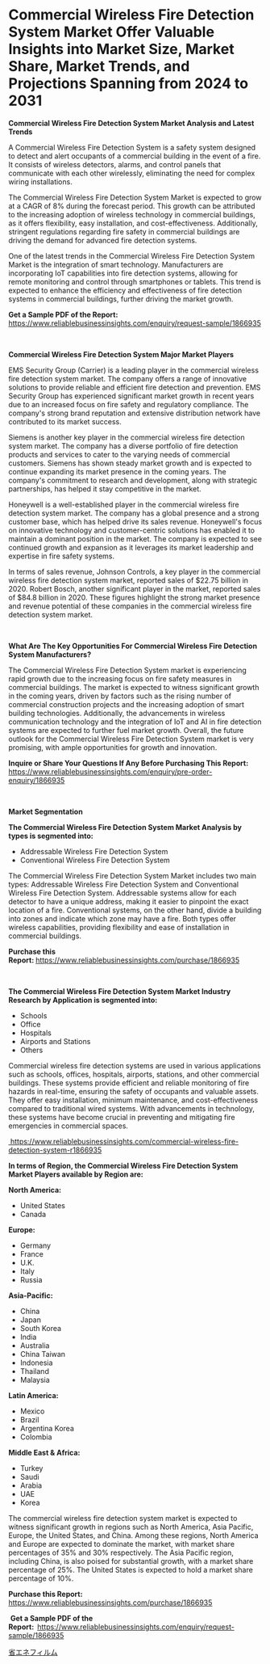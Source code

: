 <p><h1>Commercial Wireless Fire Detection System Market Offer Valuable Insights into Market Size, Market Share, Market Trends, and Projections Spanning from 2024 to 2031</h1></p><p><strong>Commercial Wireless Fire Detection System Market Analysis and Latest Trends</strong></p>
<p><p>A Commercial Wireless Fire Detection System is a safety system designed to detect and alert occupants of a commercial building in the event of a fire. It consists of wireless detectors, alarms, and control panels that communicate with each other wirelessly, eliminating the need for complex wiring installations.</p><p>The Commercial Wireless Fire Detection System Market is expected to grow at a CAGR of 8% during the forecast period. This growth can be attributed to the increasing adoption of wireless technology in commercial buildings, as it offers flexibility, easy installation, and cost-effectiveness. Additionally, stringent regulations regarding fire safety in commercial buildings are driving the demand for advanced fire detection systems.</p><p>One of the latest trends in the Commercial Wireless Fire Detection System Market is the integration of smart technology. Manufacturers are incorporating IoT capabilities into fire detection systems, allowing for remote monitoring and control through smartphones or tablets. This trend is expected to enhance the efficiency and effectiveness of fire detection systems in commercial buildings, further driving the market growth.</p></p>
<p><strong>Get a Sample PDF of the Report:&nbsp;</strong> <a href="https://www.reliablebusinessinsights.com/enquiry/request-sample/1866935">https://www.reliablebusinessinsights.com/enquiry/request-sample/1866935</a></p>
<p>&nbsp;</p>
<p><strong>Commercial Wireless Fire Detection System Major Market Players</strong></p>
<p><p>EMS Security Group (Carrier) is a leading player in the commercial wireless fire detection system market. The company offers a range of innovative solutions to provide reliable and efficient fire detection and prevention. EMS Security Group has experienced significant market growth in recent years due to an increased focus on fire safety and regulatory compliance. The company's strong brand reputation and extensive distribution network have contributed to its market success.</p><p>Siemens is another key player in the commercial wireless fire detection system market. The company has a diverse portfolio of fire detection products and services to cater to the varying needs of commercial customers. Siemens has shown steady market growth and is expected to continue expanding its market presence in the coming years. The company's commitment to research and development, along with strategic partnerships, has helped it stay competitive in the market.</p><p>Honeywell is a well-established player in the commercial wireless fire detection system market. The company has a global presence and a strong customer base, which has helped drive its sales revenue. Honeywell's focus on innovative technology and customer-centric solutions has enabled it to maintain a dominant position in the market. The company is expected to see continued growth and expansion as it leverages its market leadership and expertise in fire safety systems.</p><p>In terms of sales revenue, Johnson Controls, a key player in the commercial wireless fire detection system market, reported sales of $22.75 billion in 2020. Robert Bosch, another significant player in the market, reported sales of $84.8 billion in 2020. These figures highlight the strong market presence and revenue potential of these companies in the commercial wireless fire detection system market.</p></p>
<p>&nbsp;</p>
<p><strong>What Are The Key Opportunities For Commercial Wireless Fire Detection System Manufacturers?</strong></p>
<p><p>The Commercial Wireless Fire Detection System market is experiencing rapid growth due to the increasing focus on fire safety measures in commercial buildings. The market is expected to witness significant growth in the coming years, driven by factors such as the rising number of commercial construction projects and the increasing adoption of smart building technologies. Additionally, the advancements in wireless communication technology and the integration of IoT and AI in fire detection systems are expected to further fuel market growth. Overall, the future outlook for the Commercial Wireless Fire Detection System market is very promising, with ample opportunities for growth and innovation.</p></p>
<p><strong>Inquire or Share Your Questions If Any Before Purchasing This Report:</strong> <a href="https://www.reliablebusinessinsights.com/enquiry/pre-order-enquiry/1866935">https://www.reliablebusinessinsights.com/enquiry/pre-order-enquiry/1866935</a></p>
<p>&nbsp;</p>
<p><strong>Market Segmentation</strong></p>
<p><strong>The Commercial Wireless Fire Detection System Market Analysis by types is segmented into:</strong></p>
<p><ul><li>Addressable Wireless Fire Detection System</li><li>Conventional Wireless Fire Detection System</li></ul></p>
<p><p>The Commercial Wireless Fire Detection System Market includes two main types: Addressable Wireless Fire Detection System and Conventional Wireless Fire Detection System. Addressable systems allow for each detector to have a unique address, making it easier to pinpoint the exact location of a fire. Conventional systems, on the other hand, divide a building into zones and indicate which zone may have a fire. Both types offer wireless capabilities, providing flexibility and ease of installation in commercial buildings.</p></p>
<p><strong>Purchase this Report:&nbsp;</strong><a href="https://www.reliablebusinessinsights.com/purchase/1866935">https://www.reliablebusinessinsights.com/purchase/1866935</a></p>
<p>&nbsp;</p>
<p><strong>The Commercial Wireless Fire Detection System Market Industry Research by Application is segmented into:</strong></p>
<p><ul><li>Schools</li><li>Office</li><li>Hospitals</li><li>Airports and Stations</li><li>Others</li></ul></p>
<p><p>Commercial wireless fire detection systems are used in various applications such as schools, offices, hospitals, airports, stations, and other commercial buildings. These systems provide efficient and reliable monitoring of fire hazards in real-time, ensuring the safety of occupants and valuable assets. They offer easy installation, minimum maintenance, and cost-effectiveness compared to traditional wired systems. With advancements in technology, these systems have become crucial in preventing and mitigating fire emergencies in commercial spaces.</p></p>
<p><a href="https://www.reliablebusinessinsights.com/commercial-wireless-fire-detection-system-r1866935">&nbsp;https://www.reliablebusinessinsights.com/commercial-wireless-fire-detection-system-r1866935</a></p>
<p><strong>In terms of Region, the Commercial Wireless Fire Detection System Market Players available by Region are:</strong></p>
<p>
    <p> <strong> North America: </strong>
        <ul>
            <li>United States</li>
            <li>Canada</li>
        </ul>
        </p> 
    <p> <strong> Europe: </strong>
        <ul>
            <li>Germany</li>
            <li>France</li>
            <li>U.K.</li>
            <li>Italy</li>
            <li>Russia</li>
        </ul>
        </p> 
    <p> <strong> Asia-Pacific: </strong>
        <ul>
            <li>China</li>
            <li>Japan</li>
            <li>South Korea</li>
            <li>India</li>
            <li>Australia</li>
            <li>China Taiwan</li>
            <li>Indonesia</li>
            <li>Thailand</li>
            <li>Malaysia</li>
        </ul>
        </p> 
    <p> <strong> Latin America: </strong>
        <ul>
            <li>Mexico</li>
            <li>Brazil</li>
            <li>Argentina Korea</li>
            <li>Colombia</li>
        </ul>
        </p> 
    <p> <strong> Middle East & Africa: </strong>
        <ul>
            <li>Turkey</li>
            <li>Saudi</li>
            <li>Arabia</li>
            <li>UAE</li>
            <li>Korea</li>
        </ul>
    </p>
    </p>
<p><p>The commercial wireless fire detection system market is expected to witness significant growth in regions such as North America, Asia Pacific, Europe, the United States, and China. Among these regions, North America and Europe are expected to dominate the market, with market share percentages of 35% and 30% respectively. The Asia Pacific region, including China, is also poised for substantial growth, with a market share percentage of 25%. The United States is expected to hold a market share percentage of 10%.</p></p>
<p><strong>Purchase this Report: </strong><a href="https://www.reliablebusinessinsights.com/purchase/1866935">https://www.reliablebusinessinsights.com/purchase/1866935</a></p>
<p>&nbsp;<strong>Get a Sample PDF of the Report:&nbsp;&nbsp;</strong><a href="https://www.reliablebusinessinsights.com/enquiry/request-sample/1866935">https://www.reliablebusinessinsights.com/enquiry/request-sample/1866935</a></p>
<p><strong></strong></p>
<p><p><a href="https://github.com/DanykaKilback/Market-Research-Report-List-1/blob/main/6268874164332.md">省エネフィルム</a></p></p>